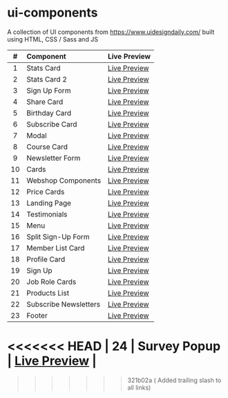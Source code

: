 # ui-components

A collection of UI components from https://www.uidesigndaily.com/ built using HTML, CSS / Sass and JS

|  #  | Component             | Live Preview                                                                      |
| :-: | :-------------------- | :-------------------------------------------------------------------------------- |
|  1  | Stats Card            | [Live Preview](https://mohammedyh.github.io/ui-components/Stats%20Card/)          |
|  2  | Stats Card 2          | [Live Preview](https://mohammedyh.github.io/ui-components/Stats%20Card%202/)      |
|  3  | Sign Up Form          | [Live Preview](https://mohammedyh.github.io/ui-components/Sign%20Up%20Form)       |
|  4  | Share Card            | [Live Preview](https://mohammedyh.github.io/ui-components/Share%20Card/)          |
|  5  | Birthday Card         | [Live Preview](https://mohammedyh.github.io/ui-components/Birthday%20Card/)       |
|  6  | Subscribe Card        | [Live Preview](https://mohammedyh.github.io/ui-components/Subscribe%20Card/)      |
|  7  | Modal                 | [Live Preview](https://mohammedyh.github.io/ui-components/Modal/)                 |
|  8  | Course Card           | [Live Preview](https://mohammedyh.github.io/ui-components/Course%20Card/)         |
|  9  | Newsletter Form       | [Live Preview](https://mohammedyh.github.io/ui-components/Newsletter%20Form/)     |
| 10  | Cards                 | [Live Preview](https://mohammedyh.github.io/ui-components/Cards/)                 |
| 11  | Webshop Components    | [Live Preview](https://mohammedyh.github.io/ui-components/Webshop%20Components/)  |
| 12  | Price Cards           | [Live Preview](https://mohammedyh.github.io/ui-components/Price%20Cards/)         |
| 13  | Landing Page          | [Live Preview](https://mohammedyh.github.io/ui-components/Landing%20Page/)        |
| 14  | Testimonials          | [Live Preview](https://mohammedyh.github.io/ui-components/Testimonials/)          |
| 15  | Menu                  | [Live Preview](https://mohammedyh.github.io/ui-components/Menu/)                  |
| 16  | Split Sign-Up Form    | [Live Preview](https://mohammedyh.github.io/ui-components/Split%20Sign-Up/)       |
| 17  | Member List Card      | [Live Preview](https://mohammedyh.github.io/ui-components/Member%20List%20Card/)  |
| 18  | Profile Card          | [Live Preview](https://mohammedyh.github.io/ui-components/profile-card/)          |
| 19  | Sign Up               | [Live Preview](https://mohammedyh.github.io/ui-components/sign-up/)               |
| 20  | Job Role Cards        | [Live Preview](https://mohammedyh.github.io/ui-components/job-role-cards/)        |
| 21  | Products List         | [Live Preview](https://mohammedyh.github.io/ui-components/products-list/)         |
| 22  | Subscribe Newsletters | [Live Preview](https://mohammedyh.github.io/ui-components/subscribe-newsletters/) |
| 23  | Footer                | [Live Preview](https://mohammedyh.github.io/ui-components/footer/)                |
<<<<<<< HEAD
| 24  | Survey Popup          | [Live Preview](https://mohammedyh.github.io/ui-components/survey-popup/)          |
=======
>>>>>>> 321b02a (<docs> Added trailing slash to all links)
